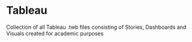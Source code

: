 # Tableau
Collection of all Tableau .twb files consisting of Stories, Dashboards and Visuals created for academic purposes
